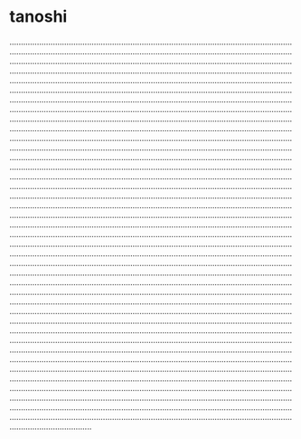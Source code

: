 # tanoshi
....................................................................................................................................................................................................................................................................................................................................................................................................................................................................................................................................................................................................................................................................................................................................................................................................................................................................................................................................................................................................................................................................................................................................................................................................................................................................................................................................................................................................................................................................................................................................................................................................................................................................................................................................................................................................................................................................................................................................................................................................................................................................................................................................................................................................................................................................................................................................................................................................................................................................................................................................................................................................................................................................................................................................................................................................................................................................................................................................................................................................................................................................................................................................................................................................................................................................................................................................................................................................................................................................................................................................................................................................................................................................................................................................................................................................................................................................................................................................................................................................................................................................................................................................................................................................................................................................................................................................................................................................................................................................................................................................................................................................................................................................................................................................................................................................................................................................................................................................................................................................................................................................................................................................................................................................